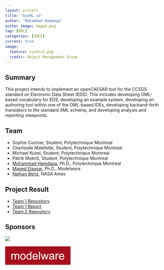 ```yaml
---
layout: project
title: "SysML v2"
author: "Mohammad Hamdaqa"
author_image: maged.png
tag: [OML]
categories: [IMCE]
current: true
image:
  feature: sysmlv2.png
  credit: Object Management Group
---
```


## Summary

This project intends to implement an openCAESAR tool for the CCSDS standard on Electronic Data Sheet (EDS). This includes developing OML-based vocabulary for EDS, developing an example system, developing an authoring tool within one of the OML-based IDEs, developing backand-forth translators to the standard XML schema, and developing analysis and reporting viewpoints.


## Team

- Sophie Curinier, Student, Polytechnique Montreal
- Charlesde Malefette, Student, Polytechnique Montreal
- Michael Kozel, Student, Polytechnique Montreal
- Patrik Mokriš, Student, Polytechnique Montreal
- [Mohammad Hamdaqa](https://www.polymtl.ca/expertises/en/hamdaqa-mohammad), Ph.D., Polytechnique Montreal
- [Maged Elaasar](/contributors/Maged%20Elaasar.html), Ph.D., Modelware
- [Nathan Benz](https://www.linkedin.com/in/nathan-b-a6a3ba93/), NASA Ames

## Project Result

- [Team 1 Repository](https://github.com/SophieCurinier/encoreToOml-seed/tree/main)
- [Team 1 Report](https://github.com/SophieCurinier/encoreToOml-seed/blob/main/Documentation.md)
- [Team 2 Repository](https://github.com/mokripat/LOG8505E_Deliverable)

## Sponsors

[<img width="300" src="https://www.polymtl.ca/profiles/portail/themes/custom/theme_polytechnique/boilerplate/img/header/polytechnique-signature-rgb-gauche-en.png"/>](https://www.polymtl.ca/en)

[![Modelware](/assets/img/modelware.png)](https://modelware.io/)